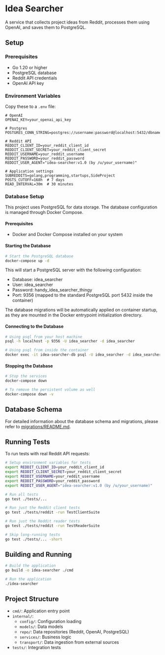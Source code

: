 # Idea Searcher

A service that collects project ideas from Reddit, processes them using OpenAI, and saves them to PostgreSQL.

## Setup

### Prerequisites

- Go 1.20 or higher
- PostgreSQL database
- Reddit API credentials
- OpenAI API key

### Environment Variables

Copy these to a `.env` file:

```
# OpenAI
OPENAI_KEY=your_openai_api_key

# Postgres
POSTGRES_CONN_STRING=postgres://username:password@localhost:5432/dbname

# Reddit API
REDDIT_CLIENT_ID=your_reddit_client_id
REDDIT_CLIENT_SECRET=your_reddit_client_secret
REDDIT_USERNAME=your_reddit_username
REDDIT_PASSWORD=your_reddit_password
REDDIT_USER_AGENT="idea-searcher:v1.0 (by /u/your_username)"

# Application settings
SUBREDDITS=golang,programming,startups,SideProject
POSTS_CUTOFF=168h  # 7 days
READ_INTERVAL=30m  # 30 minutes
```

### Database Setup

This project uses PostgreSQL for data storage. The database configuration is managed through Docker Compose.

#### Prerequisites

- Docker and Docker Compose installed on your system

#### Starting the Database

```bash
# Start the PostgreSQL database
docker-compose up -d
```

This will start a PostgreSQL server with the following configuration:
- Database: idea_searcher
- User: idea_searcher
- Password: handy_idea_searcher_thingy
- Port: 9356 (mapped to the standard PostgreSQL port 5432 inside the container)

The database migrations will be automatically applied on container startup, as they are mounted in the Docker entrypoint initialization directory.

#### Connecting to the Database

```bash
# Using psql from your host machine
psql -h localhost -p 9356 -U idea_searcher -d idea_searcher

# Using psql from inside the container
docker exec -it idea-searcher-db psql -U idea_searcher -d idea_searcher
```

#### Stopping the Database

```bash
# Stop the services
docker-compose down

# To remove the persistent volume as well
docker-compose down -v
```

## Database Schema

For detailed information about the database schema and migrations, please refer to [migrations/README.md](migrations/README.md).

## Running Tests

To run tests with real Reddit API requests:

```bash
# Setup environment variables for tests
export REDDIT_CLIENT_ID=your_reddit_client_id
export REDDIT_CLIENT_SECRET=your_reddit_client_secret
export REDDIT_USERNAME=your_reddit_username
export REDDIT_PASSWORD=your_reddit_password
export REDDIT_USER_AGENT="idea-searcher:v1.0 (by /u/your_username)"

# Run all tests
go test ./tests/...

# Run just the Reddit client tests
go test ./tests/reddit -run TestClientSuite

# Run just the Reddit reader tests
go test ./tests/reddit -run TestReaderSuite

# Skip long-running tests
go test ./tests/... -short
```

## Building and Running

```bash
# Build the application
go build -o idea-searcher ./cmd

# Run the application
./idea-searcher
```

## Project Structure

- `cmd/`: Application entry point
- `internal/`:
  - `config/`: Configuration loading
  - `models/`: Data models
  - `repo/`: Data repositories (Reddit, OpenAI, PostgreSQL)
  - `services/`: Business logic
  - `transport/`: Data ingestion from external sources
- `tests/`: Integration tests